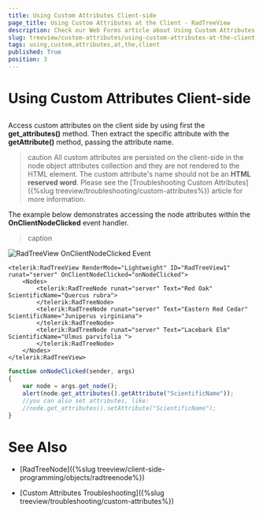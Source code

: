 ```yaml
---
title: Using Custom Attributes Client-side
page_title: Using Custom Attributes at the Client - RadTreeView
description: Check our Web Forms article about Using Custom Attributes at the Client.
slug: treeview/custom-attributes/using-custom-attributes-at-the-client
tags: using,custom,attributes,at,the,client
published: True
position: 3
---
```


# Using Custom Attributes Client-side



## 

Access custom attributes on the client side by using first the **get_attributes()** method. Then extract the specific attribute with the **getAttribute()** method, passing the attribute name.

>caution All custom attributes are persisted on the client-side in the node object attributes collection and they are not rendered to the HTML element.
> The custom attribute's name should not be an **HTML reserved word**. Please see the [Troubleshooting Custom Attributes]({%slug treeview/troubleshooting/custom-attributes%}) article for more information.
>


The example below demonstrates accessing the node attributes within the **OnClientNodeClicked** event handler.


>caption 

![RadTreeView OnClientNodeClicked Event](images/treeview_customattributesclientside.png)


````ASPNET
<telerik:RadTreeView RenderMode="Lightweight" ID="RadTreeView1" runat="server" OnClientNodeClicked="onNodeClicked">
    <Nodes>
        <telerik:RadTreeNode runat="server" Text="Red Oak" ScientificName="Quercus rubra">
        </telerik:RadTreeNode>
        <telerik:RadTreeNode runat="server" Text="Eastern Red Cedar" ScientificName="Juniperus virginiana">
        </telerik:RadTreeNode>
        <telerik:RadTreeNode runat="server" Text="Lacebark Elm" ScientificName="Ulmus parvifolia ">
        </telerik:RadTreeNode>
    </Nodes>
</telerik:RadTreeView>
````

````JavaScript
function onNodeClicked(sender, args)  
{    
    var node = args.get_node();    
    alert(node.get_attributes().getAttribute("ScientificName"));
    //you can also set attributes, like:
    //node.get_attributes().setAttribute("ScientificName");
}
````



# See Also

 * [RadTreeNode]({%slug treeview/client-side-programming/objects/radtreenode%})

 * [Custom Attributes Troubleshooting]({%slug treeview/troubleshooting/custom-attributes%})
